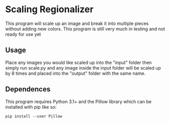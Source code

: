 # Scaling Regionalizer
This program will scale up an image and break it into multiple pieces without adding new colors.
This program is still very much in testing and not ready for use yet

## Usage
Place any images you would like scaled up into the "input" folder then simply run scale.py and
any image inside the input folder will be scaled up by 8 times and placed into the "output" folder
with the same name.

## Dependences
This program requires Python 3.1+ and the Pillow library which can be installed with pip like so:

	pip install --user Pillow
